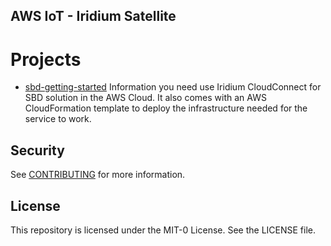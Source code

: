 ## AWS IoT - Iridium Satellite

# Projects

* [sbd-getting-started](sbd-getting-started/README.md) Information you need use Iridium CloudConnect for SBD solution in the AWS Cloud. It also comes with an AWS CloudFormation template to deploy the infrastructure needed for the service to work.

## Security

See [CONTRIBUTING](CONTRIBUTING.md#security-issue-notifications) for more information.

## License

This repository is licensed under the MIT-0 License. See the LICENSE file.

